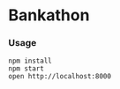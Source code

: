 Bankathon
=====================

### Usage

```
npm install
npm start
open http://localhost:8000
```
